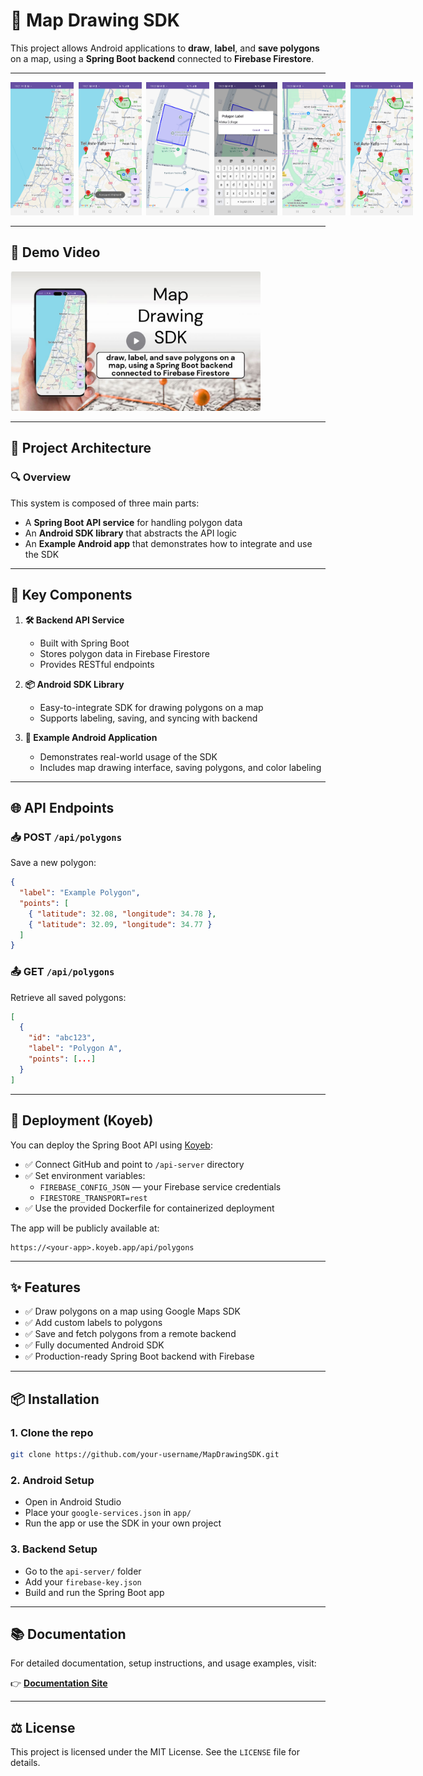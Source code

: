 # 📍 Map Drawing SDK

This project allows Android applications to **draw**, **label**, and **save polygons** on a map, using a **Spring Boot backend** connected to **Firebase Firestore**.

---

<div style="white-space: nowrap;">
   <img src="screenshots/1.jpg" alt="map" style="width:20%; margin-right: 4px;">
   <img src="screenshots/2.jpg" alt="markers" style="width:20%; margin-right: 4px;">
   <img src="screenshots/3.jpg" alt="polygon" style="width:20%; margin-right: 4px;">
   <img src="screenshots/4.jpg" alt="add label" style="width:20%; margin-right: 4px;">
   <img src="screenshots/5.jpg" alt="see new polygon" style="width:20%; margin-right: 4px;">
   <img src="screenshots/6.jpg" alt="see all polysons" style="width:20%;">
</div>

---

## 🎥 Demo Video

<a href="https://share.synthesia.io/80fc6042-e53e-47ae-8f5b-359d7b27d840">
  <img src="https://github.com/HadarZimberg/25B-10221-Advanced_Seminar_in_Mobile_Development/blob/main/screenshots/7.JPG?raw=true" alt="Watch the demo video" width="400"/>
</a>

---

## 🧱 Project Architecture

### 🔍 Overview
This system is composed of three main parts:

- A **Spring Boot API service** for handling polygon data
- An **Android SDK library** that abstracts the API logic
- An **Example Android app** that demonstrates how to integrate and use the SDK

---

## 🔑 Key Components

1. **🛠 Backend API Service**
   - Built with Spring Boot
   - Stores polygon data in Firebase Firestore
   - Provides RESTful endpoints

2. **📦 Android SDK Library**
   - Easy-to-integrate SDK for drawing polygons on a map
   - Supports labeling, saving, and syncing with backend

3. **📱 Example Android Application**
   - Demonstrates real-world usage of the SDK
   - Includes map drawing interface, saving polygons, and color labeling

---

## 🌐 API Endpoints

### 📥 POST `/api/polygons`
Save a new polygon:
```json
{
  "label": "Example Polygon",
  "points": [
    { "latitude": 32.08, "longitude": 34.78 },
    { "latitude": 32.09, "longitude": 34.77 }
  ]
}
```

### 📤 GET `/api/polygons`
Retrieve all saved polygons:
```json
[
  {
    "id": "abc123",
    "label": "Polygon A",
    "points": [...]
  }
]
```

---

## 🚀 Deployment (Koyeb)

You can deploy the Spring Boot API using [Koyeb](https://www.koyeb.com/):

- ✅ Connect GitHub and point to `/api-server` directory
- ✅ Set environment variables:
  - `FIREBASE_CONFIG_JSON` — your Firebase service credentials
  - `FIRESTORE_TRANSPORT=rest`
- ✅ Use the provided Dockerfile for containerized deployment

The app will be publicly available at:

```
https://<your-app>.koyeb.app/api/polygons
```

---

## ✨ Features

- ✅ Draw polygons on a map using Google Maps SDK
- ✅ Add custom labels to polygons
- ✅ Save and fetch polygons from a remote backend
- ✅ Fully documented Android SDK
- ✅ Production-ready Spring Boot backend with Firebase

---

## 📦 Installation

### 1. Clone the repo
```bash
git clone https://github.com/your-username/MapDrawingSDK.git
```

### 2. Android Setup
- Open in Android Studio
- Place your `google-services.json` in `app/`
- Run the app or use the SDK in your own project

### 3. Backend Setup
- Go to the `api-server/` folder
- Add your `firebase-key.json`
- Build and run the Spring Boot app

---

## 📚 Documentation

For detailed documentation, setup instructions, and usage examples, visit:

👉 [**Documentation Site**](https://hadarzimberg.github.io/25B-10221-Advanced_Seminar_in_Mobile_Development/)

---

## ⚖ License

This project is licensed under the MIT License. See the `LICENSE` file for details.
